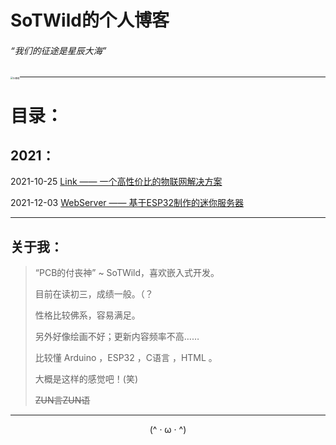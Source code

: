 # SoTWild的个人博客

###### “我们的征途是星辰大海”

<img src="https://i2.imgu.cc/images/2021/12/07/CVT96.png" alt="头像框" style="zoom:25%;float:left; " />

------

# 目录：

## 	2021：

2021-10-25		[Link —— 一个高性价比的物联网解决方案](/blog/sotwild/20211025.html)

2021-12-03		[WebServer —— 基于ESP32制作的迷你服务器](/blog/sotwild/20211203.html)

------

## 关于我：



> “PCB的付丧神” ~ SoTWild，喜欢嵌入式开发。
>
> 目前在读初三，成绩一般。（？
>
> 性格比较佛系，容易满足。
>
> 另外好像绘画不好；更新内容频率不高……
>
> 比较懂 Arduino ，ESP32 ，C语言 ，HTML 。
>
> 大概是这样的感觉吧！(笑)
>
> ~~ZUN言ZUN语~~



------



<center>(^ · ω · ^)</center>